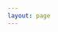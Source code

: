 ```yaml
---
layout: page
---
```


<article id="contact-container">
<div class="article">
	<script type="text/javascript">var zkrj3le0qjrrn1;(function(d, t) {
	var s = d.createElement(t), options = {
	'userName':'soundofftech',
	'formHash':'zkrj3le0qjrrn1',
	'autoResize':true,
	'height':'557',
	'async':true,
	'host':'wufoo.com',
	'header':'show',
	'ssl':true};
	s.src = ('https:' == d.location.protocol ? 'https://' : 'http://') + 'www.wufoo.com/scripts/embed/form.js';
	s.onload = s.onreadystatechange = function() {
	var rs = this.readyState; if (rs) if (rs != 'complete') if (rs != 'loaded') return;
	try { zkrj3le0qjrrn1 = new WufooForm();zkrj3le0qjrrn1.initialize(options);zkrj3le0qjrrn1.display(); } catch (e) {}};
	var scr = d.getElementsByTagName(t)[0], par = scr.parentNode; par.insertBefore(s, scr);
	})(document, 'script');</script>
    <div id="wufoo-zkrj3le0qjrrn1">
	</div>
</div>
</article>